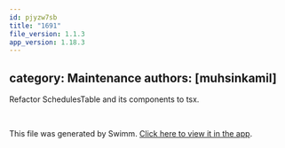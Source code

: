 ```yaml
---
id: pjyzw7sb
title: "1691"
file_version: 1.1.3
app_version: 1.18.3
---
```


## category: Maintenance authors: \[muhsinkamil\]

Refactor SchedulesTable and its components to tsx.

<br/>

This file was generated by Swimm. [Click here to view it in the app](https://app.swimm.io/repos/Z2l0aHViJTNBJTNBYWN0dWFsJTNBJTNBc2FuanBhcmVlaw==/docs/pjyzw7sb).
